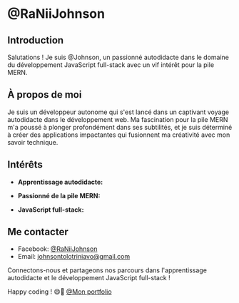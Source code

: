 # @RaNiiJohnson

## Introduction

Salutations ! Je suis @Johnson, un passionné autodidacte dans le domaine du développement JavaScript full-stack avec un vif intérêt pour la pile MERN. 

## À propos de moi

Je suis un développeur autonome qui s'est lancé dans un captivant voyage autodidacte dans le développement web. Ma fascination pour la pile MERN m'a poussé à plonger profondément dans ses subtilités, et je suis déterminé à créer des applications impactantes qui fusionnent ma créativité avec mon savoir technique.

## Intérêts

- **Apprentissage autodidacte:**

- **Passionné de la pile MERN:** 

- **JavaScript full-stack:** 

## Me contacter

- Facebook: [@RaNiiJohnson](https://www.facebook.com/rvnii.johnson)
- Email: [johnsontolotriniavo@gmail.com](mailto:johnsontolotriniavo@gmail.com)

Connectons-nous et partageons nos parcours dans l'apprentissage autodidacte et le développement JavaScript full-stack !

Happy coding ! 😄🚀
[@Mon portfolio](https://raniijohnson.github.io/RaNiiJohnson-portfolio.github.io/)
